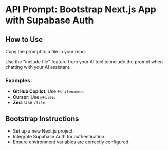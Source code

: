 # API Prompt: Bootstrap Next.js App with Supabase Auth

## How to Use
Copy the prompt to a file in your repo.

Use the "include file" feature from your AI tool to include the prompt when chatting with your AI assistant. 

### Examples:
- **GitHub Copilot**: Use `#<filename>`.
- **Cursor**: Use `@Files`.
- **Zed**: Use `/file`.

## Bootstrap Instructions
- Set up a new Next.js project.
- Integrate Supabase Auth for authentication.
- Ensure environment variables are correctly configured.

